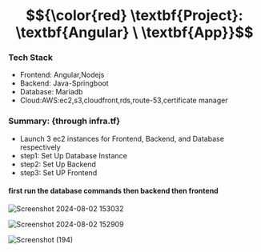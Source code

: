 # $${\color{red} \textbf{Project}: \textbf{Angular}  \ \textbf{App}}$$
### Tech Stack
- Frontend: Angular,Nodejs
- Backend: Java-Springboot
- Database: Mariadb
- Cloud:AWS:ec2,s3,cloudfront,rds,route-53,certificate manager
### Summary: {through infra.tf}
- Launch 3 ec2 instances for Frontend, Backend, and Database respectively
- step1: Set Up Database Instance
- step2: Set Up Backend
- step3: Set UP Frontend

#### first run the database commands then backend then frontend


![Screenshot 2024-08-02 153032](https://github.com/user-attachments/assets/b766cf59-7c01-417e-a404-fd2758901d20)


 ![Screenshot 2024-08-02 152909](https://github.com/user-attachments/assets/4e985693-4351-4ff3-aaf4-68df8e1a9538)


   ![Screenshot (194)](https://github.com/user-attachments/assets/5fe5f8e8-7d34-4951-9977-2744a6b9841a)
